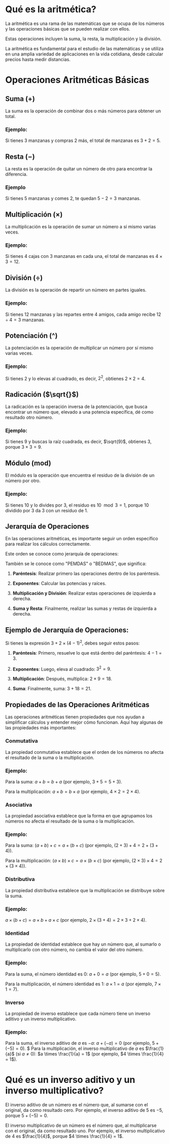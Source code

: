 # **Qué es la aritmética?**

La aritmética es una rama de las matemáticas que se ocupa de los números y las operaciones básicas que se pueden realizar con ellos. 

Estas operaciones incluyen la suma, la resta, la multiplicación y la división. 

La aritmética es fundamental para el estudio de las matemáticas y se utiliza en una amplia variedad de aplicaciones en la vida cotidiana, desde calcular precios hasta medir distancias.

# **Operaciones Aritméticas Básicas**

## **Suma ($+$)**

La suma es la operación de combinar dos o más números para obtener un total.

### **Ejemplo:**

Si tienes $3$ manzanas y compras $2$ más, el total de manzanas es $3 + 2 = 5$.

## **Resta ($-$)**

La resta es la operación de quitar un número de otro para encontrar la diferencia.

### **Ejemplo**

Si tienes $5$ manzanas y comes $2$, te quedan $5 - 2 = 3$ manzanas.

## **Multiplicación ($\times$)**

La multiplicación es la operación de sumar un número a sí mismo varias veces.

### **Ejemplo:**

Si tienes $4$ cajas con $3$ manzanas en cada una, el total de manzanas es $4 \times 3 = 12$.

## **División ($\div$)**

La división es la operación de repartir un número en partes iguales.

### **Ejemplo:**

Si tienes $12$ manzanas y las repartes entre $4$ amigos, cada amigo recibe $12 \div 4 = 3$ manzanas.

## **Potenciación (^)**

La potenciación es la operación de multiplicar un número por sí mismo varias veces.

### **Ejemplo:**

Si tienes $2$ y lo elevas al cuadrado, es decir, $2^2$, obtienes $2 \times 2 = 4$.

## **Radicación ($\sqrt{}$)**

La radicación es la operación inversa de la potenciación, que busca encontrar un número que, elevado a una potencia específica, dé como resultado otro número.

### **Ejemplo:**

Si tienes $9$ y buscas la raíz cuadrada, es decir, $\sqrt{9}$, obtienes $3$, porque $3 \times 3 = 9$.

## **Módulo ($\text{mod}$)**

El módulo es la operación que encuentra el residuo de la división de un número por otro.

### **Ejemplo:**

Si tienes $10$ y lo divides por $3$, el residuo es $10 \mod 3 = 1$, porque $10$ dividido por $3$ da $3$ con un residuo de $1$.

## **Jerarquía de Operaciones**

En las operaciones aritméticas, es importante seguir un orden específico para realizar los cálculos correctamente. 

Este orden se conoce como jerarquía de operaciones:

También se le conoce como "PEMDAS" o "BEDMAS", que significa: 

1. **Paréntesis**: Realizar primero las operaciones dentro de los paréntesis.

2. **Exponentes**: Calcular las potencias y raíces.

3. **Multiplicación y División**: Realizar estas operaciones de izquierda a derecha.

4. **Suma y Resta**: Finalmente, realizar las sumas y restas de izquierda a derecha.

## **Ejemplo de Jerarquía de Operaciones:**

Si tienes la expresión $3 + 2 \times (4 - 1)^2$, debes seguir estos pasos:

1. **Paréntesis**: Primero, resuelve lo que está dentro del paréntesis: $4 - 1 = 3$.

2. **Exponentes**: Luego, eleva al cuadrado: $3^2 = 9$.

3. **Multiplicación**: Después, multiplica: $2 \times 9 = 18$.

4. **Suma**: Finalmente, suma: $3 + 18 = 21$.

## **Propiedades de las Operaciones Aritméticas**

Las operaciones aritméticas tienen propiedades que nos ayudan a simplificar cálculos y entender mejor cómo funcionan. Aquí hay algunas de las propiedades más importantes:

### **Conmutativa**

La propiedad conmutativa establece que el orden de los números no afecta el resultado de la suma o la multiplicación.

### **Ejemplo:**

Para la suma: $a + b = b + a$ (por ejemplo, $3 + 5 = 5 + 3$).

Para la multiplicación: $a \times b = b \times a$ (por ejemplo, $4 \times 2 = 2 \times 4$).

### **Asociativa**

La propiedad asociativa establece que la forma en que agrupamos los números no afecta el resultado de la suma o la multiplicación.

### **Ejemplo:**

Para la suma: $(a + b) + c = a + (b + c)$ (por ejemplo, $(2 + 3) + 4 = 2 + (3 + 4)$).

Para la multiplicación: $(a \times b) \times c = a \times (b \times c)$ (por ejemplo, $(2 \times 3) \times 4 = 2 \times (3 \times 4)$).

### **Distributiva**

La propiedad distributiva establece que la multiplicación se distribuye sobre la suma.

### **Ejemplo:**

$a \times (b + c) = a \times b + a \times c$ (por ejemplo, $2 \times (3 + 4) = 2 \times 3 + 2 \times 4$).

### **Identidad**

La propiedad de identidad establece que hay un número que, al sumarlo o multiplicarlo con otro número, no cambia el valor del otro número.

### **Ejemplo:**

Para la suma, el número identidad es $0$: $a + 0 = a$ (por ejemplo, $5 + 0 = 5$).

Para la multiplicación, el número identidad es $1$: $a \times 1 = a$ (por ejemplo, $7 \times 1 = 7$).

### **Inverso**

La propiedad de inverso establece que cada número tiene un inverso aditivo y un inverso multiplicativo.

### **Ejemplo:**

Para la suma, el inverso aditivo de $a$ es $-a$: $a + (-a) = 0$ (por ejemplo, $5 + (-5) = 0$).
$
Para la multiplicación, el inverso multiplicativo de $a$ es $\frac{1}{a}$ (si $a \neq 0$): $a \times \frac{1}{a} = 1$ (por ejemplo, $4 \times \frac{1}{4} = 1$).


# **Qué es un inverso aditivo y un inverso multiplicativo?**

El inverso aditivo de un número es el número que, al sumarse con el original, da como resultado cero. Por ejemplo, el inverso aditivo de $5$ es $-5$, porque $5 + (-5) = 0$.

El inverso multiplicativo de un número es el número que, al multiplicarse con el original, da como resultado uno. Por ejemplo, el inverso multiplicativo de $4$ es $\frac{1}{4}$, porque $4 \times \frac{1}{4} = 1$.